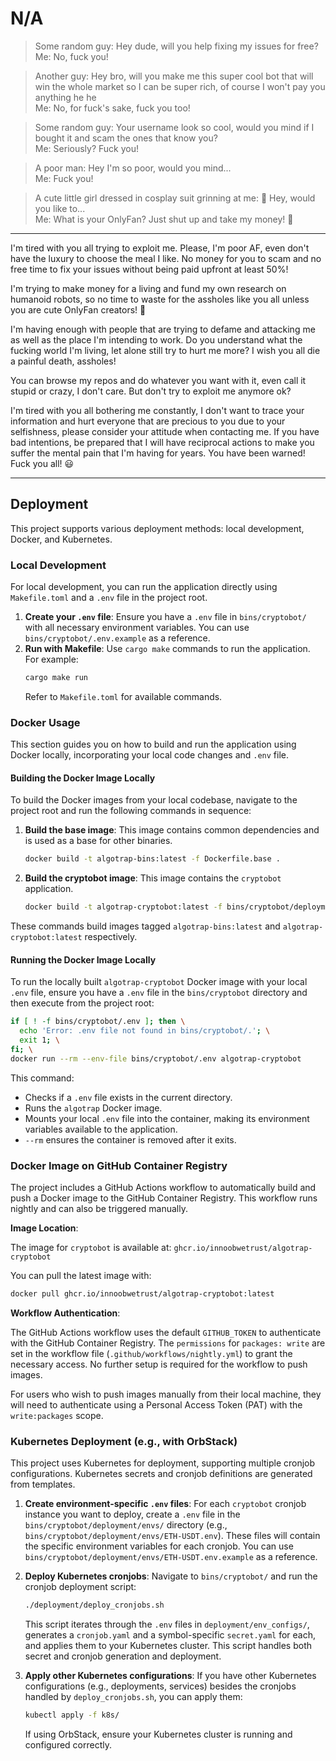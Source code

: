 # N/A

> Some random guy: Hey dude, will you help fixing my issues for free?  
> Me: No, fuck you!

> Another guy: Hey bro, will you make me this super cool bot that will win the whole market so I can be super rich, of course I won't pay you anything he he  
> Me: No, for fuck's sake, fuck you too!

> Some random guy: Your username look so cool, would you mind if I bought it and scam the ones that know you?  
> Me: Seriously? Fuck you!

> A poor man: Hey I'm so poor, would you mind...  
> Me: Fuck you!

> A cute little girl dressed in cosplay suit grinning at me: 🥰 Hey, would you like to...  
> Me: What is your OnlyFan? Just shut up and take my money! 🐧

---

I'm tired with you all trying to exploit me. Please, I'm poor AF, even don't have the luxury to choose the meal I like. No money for you to scam and no free time to fix your issues without being paid upfront at least 50%!

I'm trying to make money for a living and fund my own research on humanoid robots, so no time to waste for the assholes like you all unless you are cute OnlyFan creators! 🥸

I'm having enough with people that are trying to defame and attacking me as well as the place I'm intending to work. Do you understand what the fucking world I'm living, let alone still try to hurt me more? I wish you all die a painful death, assholes!

You can browse my repos and do whatever you want with it, even call it stupid or crazy, I don't care. But don't try to exploit me anymore ok?

I'm tired with you all bothering me constantly, I don't want to trace your information and hurt everyone that are precious to you due to your selfishness, please consider your attitude when contacting me. If you have bad intentions, be prepared that I will have reciprocal actions to make you suffer the mental pain that I'm having for years. You have been warned! Fuck you all! 😃

---

## Deployment

This project supports various deployment methods: local development, Docker, and Kubernetes.

### Local Development

For local development, you can run the application directly using `Makefile.toml` and a `.env` file in the project root.

1.  **Create your `.env` file**: Ensure you have a `.env` file in `bins/cryptobot/` with all necessary environment variables. You can use `bins/cryptobot/.env.example` as a reference.
2.  **Run with Makefile**: Use `cargo make` commands to run the application. For example:
    ```bash
    cargo make run
    ```
    Refer to `Makefile.toml` for available commands.

### Docker Usage

This section guides you on how to build and run the application using Docker locally, incorporating your local code changes and `.env` file.

#### Building the Docker Image Locally

To build the Docker images from your local codebase, navigate to the project root and run the following commands in sequence:

1.  **Build the base image**: This image contains common dependencies and is used as a base for other binaries.
    ```bash
    docker build -t algotrap-bins:latest -f Dockerfile.base .
    ```
2.  **Build the cryptobot image**: This image contains the `cryptobot` application.
    ```bash
    docker build -t algotrap-cryptobot:latest -f bins/cryptobot/deployment/Dockerfile bins/cryptobot
    ```

These commands build images tagged `algotrap-bins:latest` and `algotrap-cryptobot:latest` respectively.

#### Running the Docker Image Locally

To run the locally built `algotrap-cryptobot` Docker image with your local `.env` file, ensure you have a `.env` file in the `bins/cryptobot` directory and then execute from the project root:

```bash
if [ ! -f bins/cryptobot/.env ]; then \
  echo 'Error: .env file not found in bins/cryptobot/.'; \
  exit 1; \
fi; \
docker run --rm --env-file bins/cryptobot/.env algotrap-cryptobot
```


This command:
- Checks if a `.env` file exists in the current directory.
- Runs the `algotrap` Docker image.
- Mounts your local `.env` file into the container, making its environment variables available to the application.
- `--rm` ensures the container is removed after it exits.

### Docker Image on GitHub Container Registry

The project includes a GitHub Actions workflow to automatically build and push a Docker image to the GitHub Container Registry. This workflow runs nightly and can also be triggered manually.

**Image Location**:

The image for `cryptobot` is available at:
`ghcr.io/innoobwetrust/algotrap-cryptobot`

You can pull the latest image with:
```bash
docker pull ghcr.io/innoobwetrust/algotrap-cryptobot:latest
```

**Workflow Authentication**:

The GitHub Actions workflow uses the default `GITHUB_TOKEN` to authenticate with the GitHub Container Registry. The `permissions` for `packages: write` are set in the workflow file (`.github/workflows/nightly.yml`) to grant the necessary access. No further setup is required for the workflow to push images.

For users who wish to push images manually from their local machine, they will need to authenticate using a Personal Access Token (PAT) with the `write:packages` scope.

### Kubernetes Deployment (e.g., with OrbStack)

This project uses Kubernetes for deployment, supporting multiple cronjob configurations. Kubernetes secrets and cronjob definitions are generated from templates.

1.  **Create environment-specific `.env` files**: For each `cryptobot` cronjob instance you want to deploy, create a `.env` file in the `bins/cryptobot/deployment/envs/` directory (e.g., `bins/cryptobot/deployment/envs/ETH-USDT.env`). These files will contain the specific environment variables for each cronjob. You can use `bins/cryptobot/deployment/envs/ETH-USDT.env.example` as a reference.

2.  **Deploy Kubernetes cronjobs**: Navigate to `bins/cryptobot/` and run the cronjob deployment script:
    ```bash
    ./deployment/deploy_cronjobs.sh
    ```
    This script iterates through the `.env` files in `deployment/env_configs/`, generates a `cronjob.yaml` and a symbol-specific `secret.yaml` for each, and applies them to your Kubernetes cluster. This script handles both secret and cronjob generation and deployment.

3.  **Apply other Kubernetes configurations**: If you have other Kubernetes configurations (e.g., deployments, services) besides the cronjobs handled by `deploy_cronjobs.sh`, you can apply them:
    ```bash
    kubectl apply -f k8s/
    ```
    If using OrbStack, ensure your Kubernetes cluster is running and configured correctly.
